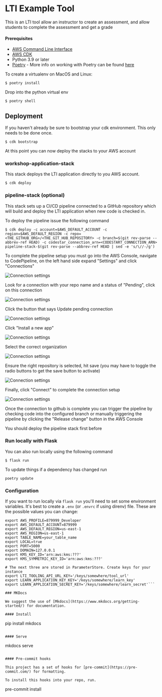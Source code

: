 # LTI Example Tool

This is an LTI tool allow an instructor to create an assessment, and allow students to complete the assessment and get a grade

#### Prerequisites

- [AWS Command Line Interface](https://aws.amazon.com/cli/)
- [AWS CDK](https://docs.aws.amazon.com/cdk/latest/guide/getting_started.html#getting_started_install)
- Python 3.9 or later
- [Poetry](https://python-poetry.org/docs/) - More info on working with Poetry can be found [here](./docs/POETRY.md)

To create a virtualenv on MacOS and Linux:

```
$ poetry install
```

Drop into the python virtual env

```
$ poetry shell
```

## Deployment

If you haven't already be sure to bootstrap your cdk environment. This only needs to be done once.

```
$ cdk bootstrap
```

At this point you can now deploy the stacks to your AWS account

### workshop-application-stack

This stack deploys the LTI application directly to you AWS account.

```
$ cdk deploy
```

### pipeline-stack (optional)

This stack sets up a CI/CD pipeline connected to a GitHub repository which will build and deploy the LTI application when new code is checked in.

To deploy the pipeline issue the following command

```
$ cdk deploy -c account=$AWS_DEFAULT_ACCOUNT -c region=$AWS_DEFAULT_REGION -c repo=<THE_GITHUB_ORG>/<THE_GIT_HUB_REPOSITORY> -c branch=$(git rev-parse --abbrev-ref HEAD) -c codestar_connection_arn=<CODESTART_CONNECTION_ARN> pipeline-stack-$(git rev-parse --abbrev-ref HEAD | sed -e 's/\//-/g')
```

To complete the pipeline setup you must go into the AWS Console, navigate to CodePipeline, on the left hand side expand "Settings" and click "Connections"

![Connection settings](docs/images/connections01.png)

Look for a connection with your repo name and a status of "Pending", click on this connection

![Connection settings](docs/images/connections02.png)

Click the button that says Update pending connection

![Connection settings](docs/images/connections03.png)

Click "Install a new app"

![Connection settings](docs/images/connections04.png)

Select the correct organization

![Connection settings](docs/images/connections05.png)

Ensure the right repository is selected, hit save (you may have to toggle the radio buttons to get the save button to activate)

![Connection settings](docs/images/connections06.png)

Finally, click "Connect" to complete the connection setup

![Connection settings](docs/images/connections07.png)

Once the connection to github is complete you can trigger the pipeline by checking code into the configured branch or manually triggering the pipeline by clicking the "Release change" button in the AWS Console

You should deploy the pipeline stack first before

### Run locally with Flask

You can also run locally using the following command

```
$ flask run
```

To update things if a dependency has changed run

```
poetry update
```

### Configuration

If you want to run locally via `flask run` you'll need to set some environment variables. It's best to create a `.env` (or `.envrc` if using direnv) file.
These are the possible values you can change:

````
export AWS_PROFILE=879999_Developer
export AWS_DEFAULT_ACCOUNT=879999
export AWS_DEFAULT_REGION=us-east-1
export AWS_REGION=us-east-1
export TABLE_NAME=your_table_name
export LOCAL=true
export PORT=5000
export DOMAIN=127.0.0.1
export KMS_KEY_ID='arn:aws:kms:???'
export KMS_SYMMETRIC_KEY_ID='arn:aws:kms:???'

# The next three are stored in ParameterStore. Create keys for your instance
export LTI_TOOLING_API_URL_KEY='/keys/somewhere/tool_url'
export LEARN_APPLICATION_KEY_KEY='/keys/somewhere/learn_key'
export LEARN_APPLICATION_SECRET_KEY='/keys/somewhere/learn_secret'```

### MKDocs

We suggest the use of [Mkdocs](https://www.mkdocs.org/getting-started/) for documentation.

#### Install

````

pip install mkdocs

```

#### Serve

```

mkdocs serve

```

#### Pre-commit hooks

This project has a set of hooks for [pre-commit](https://pre-commit.com/) for formatting.

To install this hooks into your repo, run.

```

pre-commit install

```

```
